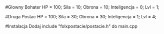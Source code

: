 #Glowny Bohater
HP = 100;
Sila = 10;
Obrona = 10;
Inteligencja = 0;
Lvl = 1;

#Druga Postac
HP = 100;
Sila = 30;
Obrona = 30;
Inteligencja = 1;
Lvl = 4;

#Instalacja
Dodaj include "folxpostacie/postacie.h" do main.cpp
